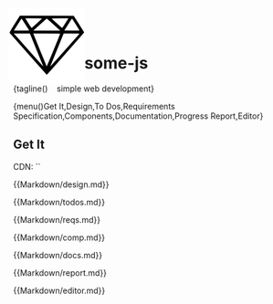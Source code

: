 # <img src="images/diamond.svg" style="margin:-1rem -0.5rem;position:relative;top:0.6rem;"> some-js

{tagline()&nbsp;&nbsp;&nbsp;&nbsp;simple web development}

{menu()Get It,Design,To Dos,Requirements Specification,Components,Documentation,Progress Report,Editor}

## Get It

CDN: ``

{{Markdown/design.md}}

{{Markdown/todos.md}}

{{Markdown/reqs.md}}

{{Markdown/comp.md}}

{{Markdown/docs.md}}

{{Markdown/report.md}}

{{Markdown/editor.md}}